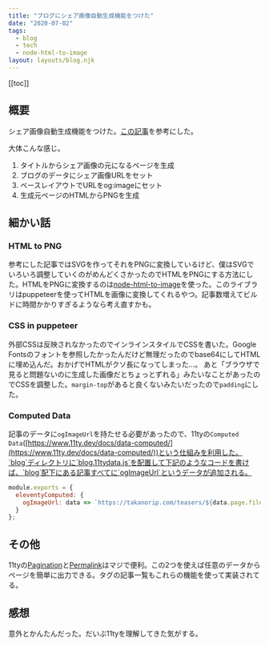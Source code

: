 ```yaml
---
title: "ブログにシェア画像自動生成機能をつけた"
date: "2020-07-02"
tags:
  - blog
  - tech
  - node-html-to-image
layout: layouts/blog.njk
---
```


[[toc]]

## 概要

シェア画像自動生成機能をつけた。[この記事](https://fettblog.eu/11ty-automatic-twitter-cards/)を参考にした。

大体こんな感じ。

1. タイトルからシェア画像の元になるページを生成
2. ブログのデータにシェア画像URLをセット
4. ベースレイアウトでURLをog:imageにセット
3. 生成元ページのHTMLからPNGを生成

## 細かい話

### HTML to PNG

参考にした記事ではSVGを作ってそれをPNGに変換しているけど、僕はSVGでいろいろ調整していくのがめんどくさかったのでHTMLをPNGにする方法にした。HTMLをPNGに変換するのは[node-html-to-image](https://github.com/frinyvonnick/node-html-to-image)を使った。このライブラリはpuppeteerを使ってHTMLを画像に変換してくれるやつ。記事数増えてビルドに時間かかりすぎるようなら考え直すかも。

### CSS in puppeteer

外部CSSは反映されなかったのでインラインスタイルでCSSを書いた。Google Fontsのフォントを参照したかったんだけど無理だったのでbase64にしてHTMLに埋め込んだ。おかげでHTMLがクソ長になってしまった…。
あと「ブラウザで見ると問題ないのに生成した画像だとちょっとずれる」みたいなことがあったのでCSSを調整した。`margin-top`があると良くないみたいだったので`padding`にした。

### Computed Data

記事のデータに`ogImageUrl`を持たせる必要があったので、11tyの`Computed Data`([https://www.11ty.dev/docs/data-computed/](https://www.11ty.dev/docs/data-computed/))という仕組みを利用した。`blog`ディレクトリに`blog.11tydata.js`を配置して下記のようなコードを書けば、`blog`配下にある記事すべてに`ogImageUrl`というデータが追加される。

```js
module.exports = {
  eleventyComputed: {
    ogImageUrl: data => `https://takanorip.com/teasers/${data.page.fileSlug}.png`
  }
};
```

## その他

11tyの[Pagination](https://www.11ty.dev/docs/pagination/)と[Permalink](https://www.11ty.dev/docs/permalinks/)はマジで便利。この2つを使えば任意のデータからページを簡単に出力できる。タグの記事一覧もこれらの機能を使って実装されてる。

## 感想
意外とかんたんだった。だいぶ11tyを理解してきた気がする。